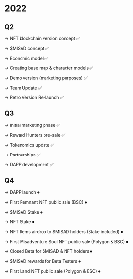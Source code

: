 # 2022

## Q2

\-> NFT blockchain version concept ✅

\-> $MISAD concept ✅

\-> Economic model  ✅

\-> Creating base map & character models ✅

\-> Demo version (marketing purposes) ✅

\-> Team Update ✅

\-> Retro Version Re-launch ✅



## Q3

\-> Initial marketing phase ✅

\-> Reward Hunters pre-sale ✅

\-> Tokenomics update ✅

\-> Partnerships ✅

\-> DAPP development ✅



## Q4

\-> DAPP launch ⏺

\-> First Remnant NFT public sale (BSC) ⏺

\-> $MISAD Stake ⏺

\-> NFT Stake ⏺

\-> NFT Items airdrop to $MISAD holders (Stake included) ⏺

\-> First Misadventure Soul NFT public sale (Polygon & BSC) ⏺

\-> Closed Beta for $MISAD & NFT holders ⏺

\-> $MISAD rewards for Beta Testers ⏺

\-> First Land NFT public sale (Polygon & BSC) ⏺

